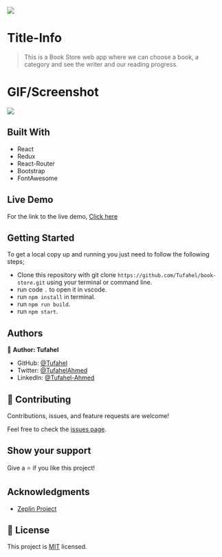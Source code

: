 ![](https://img.shields.io/badge/Microverse-blueviolet)

# Title-Info
> This is a Book Store web app where we can choose a book, a category and see the writer and our reading progress.

# GIF/Screenshot
![](gif-3.gif)

## Built With
- React
- Redux
- React-Router
- Bootstrap
- FontAwesome

## Live Demo
For the link to the live demo, [Click here](https://benevolent-melomakarona-75d9f6.netlify.app/)

## Getting Started
To get a local copy up and running you just need to follow the following steps;
- Clone this repository with
git clone `https://github.com/Tufahel/book-store.git` using your terminal or command line.
- run code `.` to open it in vscode.
- run `npm install` in terminal.
- run `npm run build`.
- run `npm start`.

## Authors

👤 **Author: Tufahel**

- GitHub: [@Tufahel](https://github.com/Tufahel)
- Twitter: [@TufahelAhmed](https://twitter.com/TufahelAhmed)
- LinkedIn: [@Tufahel-Ahmed](https://www.linkedin.com/in/tufahel-ahmed/)

## 🤝 Contributing

Contributions, issues, and feature requests are welcome!

Feel free to check the [issues page](../../issues/).

## Show your support

Give a ⭐️ if you like this project!

## Acknowledgments

- [Zeplin Project](https://app.zeplin.io/project/5b35a9e13227086040f8eb75/screen/5b695e29bb8c844f118f9378)

## 📝 License

This project is [MIT](./MIT.md) licensed.
